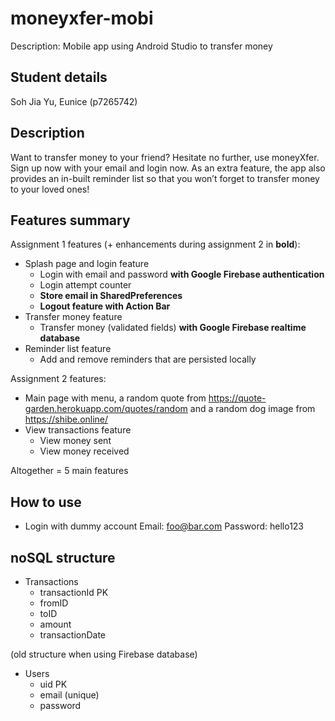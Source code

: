 # moneyxfer-mobi
Description: Mobile app using Android Studio to transfer money

## Student details
Soh Jia Yu, Eunice (p7265742)

## Description
Want to transfer money to your friend? Hesitate no further, use moneyXfer. Sign up now with your email and login now. As an extra feature, the app also provides an in-built reminder list so that you won’t forget to transfer money to your loved ones!

## Features summary

Assignment 1 features (+ enhancements during assignment 2 in **bold**):
- Splash page and login feature
  - Login with email and password **with Google Firebase authentication**
  - Login attempt counter
  - **Store email in SharedPreferences**
  - **Logout feature with Action Bar**
- Transfer money feature
  - Transfer money (validated fields) **with Google Firebase realtime database**
- Reminder list feature
  - Add and remove reminders that are persisted locally

Assignment 2 features:
- Main page with menu, a random quote from https://quote-garden.herokuapp.com/quotes/random and a random dog image from https://shibe.online/
- View transactions feature
  - View money sent
  - View money received

Altogether = 5 main features

## How to use

- Login with dummy account
    Email: foo@bar.com
    Password: hello123

## noSQL structure
- Transactions
  - transactionId PK
  - fromID
  - toID
  - amount
  - transactionDate

(old structure when using Firebase database)
- Users
  - uid PK
  - email (unique)
  - password